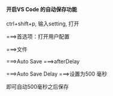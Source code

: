 #### 开启VS Code 的自动保存功能
ctrl+shift+p, 输入setting, 打开

===>首选项：打开用户配置

===>文件

===>Auto Save ===>afterDelay

===>Auto Save Delay ===>设置为500 毫秒

即可自动500毫秒之后保存



